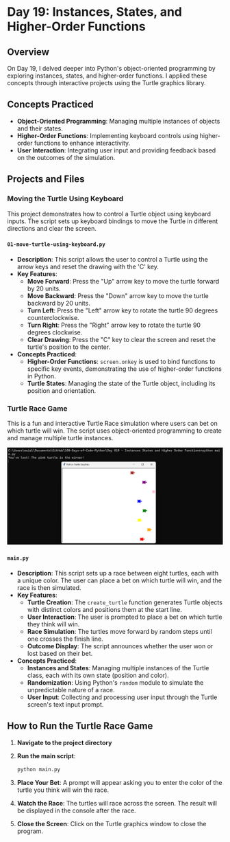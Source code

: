 # Day 19: Instances, States, and Higher-Order Functions

## Overview

On Day 19, I delved deeper into Python's object-oriented programming by exploring instances, states, and higher-order functions. I applied these concepts through interactive projects using the Turtle graphics library.

## Concepts Practiced

- **Object-Oriented Programming**: Managing multiple instances of objects and their states.
- **Higher-Order Functions**: Implementing keyboard controls using higher-order functions to enhance interactivity.
- **User Interaction**: Integrating user input and providing feedback based on the outcomes of the simulation.

## Projects and Files

### Moving the Turtle Using Keyboard

This project demonstrates how to control a Turtle object using keyboard inputs. The script sets up keyboard bindings to move the Turtle in different directions and clear the screen.

#### `01-move-turtle-using-keyboard.py`
- **Description**: This script allows the user to control a Turtle using the arrow keys and reset the drawing with the 'C' key.
- **Key Features**:
  - **Move Forward**: Press the "Up" arrow key to move the turtle forward by 20 units.
  - **Move Backward**: Press the "Down" arrow key to move the turtle backward by 20 units.
  - **Turn Left**: Press the "Left" arrow key to rotate the turtle 90 degrees counterclockwise.
  - **Turn Right**: Press the "Right" arrow key to rotate the turtle 90 degrees clockwise.
  - **Clear Drawing**: Press the "C" key to clear the screen and reset the turtle's position to the center.
- **Concepts Practiced**:
  - **Higher-Order Functions**: `screen.onkey` is used to bind functions to specific key events, demonstrating the use of higher-order functions in Python.
  - **Turtle States**: Managing the state of the Turtle object, including its position and orientation.

### Turtle Race Game

This is a fun and interactive Turtle Race simulation where users can bet on which turtle will win. The script uses object-oriented programming to create and manage multiple turtle instances.

![](Demo.png)

#### `main.py`
- **Description**: This script sets up a race between eight turtles, each with a unique color. The user can place a bet on which turtle will win, and the race is then simulated.
- **Key Features**:
  - **Turtle Creation**: The `create_turtle` function generates Turtle objects with distinct colors and positions them at the start line.
  - **User Interaction**: The user is prompted to place a bet on which turtle they think will win.
  - **Race Simulation**: The turtles move forward by random steps until one crosses the finish line.
  - **Outcome Display**: The script announces whether the user won or lost based on their bet.
- **Concepts Practiced**:
  - **Instances and States**: Managing multiple instances of the Turtle class, each with its own state (position and color).
  - **Randomization**: Using Python's `random` module to simulate the unpredictable nature of a race.
  - **User Input**: Collecting and processing user input through the Turtle screen's text input prompt.

## How to Run the Turtle Race Game

1. **Navigate to the project directory**

2. **Run the main script**:
    ```bash
    python main.py
    ```

3. **Place Your Bet**: A prompt will appear asking you to enter the color of the turtle you think will win the race.

4. **Watch the Race**: The turtles will race across the screen. The result will be displayed in the console after the race.

5. **Close the Screen**: Click on the Turtle graphics window to close the program.

